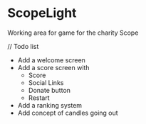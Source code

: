 # ScopeLight

Working area for game for the charity Scope

// Todo list

- Add a welcome screen
- Add a score screen with
  - Score
  - Social Links
  - Donate button
  - Restart
- Add a ranking system
- Add concept of candles going out
